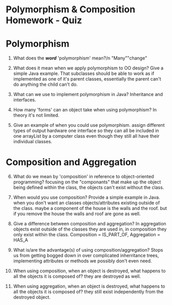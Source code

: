 # Polymorphism & Composition Homework - Quiz

# Polymorphism

1. What does the ___word___ 'polymorphism' mean?/n
    "Many""change"

2. What does it mean when we apply polymorphism to OO design? Give a simple Java example.
    That subclasses should be able to work as if implemented as one of it's parent classes, essentially the parent can't do anything the child can't do.

3. What can we use to implement polymorphism in Java?
    Inheritance and interfaces.

4. How many 'forms' can an object take when using polymorphism?
    In theory it's not limited.

5. Give an example of when you could use polymorphism.
    assign different types of output hardware one interface so they can all be included in one arrayList by a computer class even though they still all have their individual classes.



# Composition and Aggregation

6. What do we mean by 'composition' in reference to object-oriented programming?
    focusing on the "componants" that make up the object being defined within the class, the objects can't exist without the class.

7. When would you use composition? Provide a simple example in Java.
    when you don't want an classes objects/attributes existing outside of the class. maybe a component of the house is the walls and the roof. but if you remove the house the walls and roof are gone as well.

8. Give a difference between composition and aggregation?
    In aggregation objects exist outside of the classes they are used in, in composition they only exist within the class. Composition = IS_PART_OF, Aggregation = HAS_A

9. What is/are the advantage(s) of using composition/aggregation?
    Stops us from getting bogged down in over complicated inherritance trees, implementing attributes or methods we possibly don't even need.
    

10. When using composition, when an object is destroyed, what happens to all the objects it is composed of?
    they are destroyed as well.

11. When using aggregation, when an object is destroyed, what happens to all the objects it is composed of?
    they still exist independently from the destroyed object.